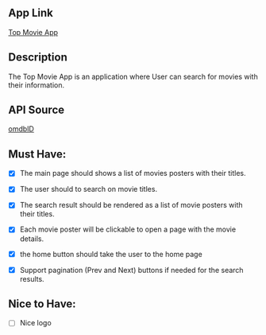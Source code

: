 ## App Link

[Top Movie App](https://ghufran-movie-app.netlify.app/)

## Description

The Top Movie App is an application where User can search for movies with their information.

## API Source

[omdbID](https://omdbapi.com/)

## Must Have:

- [x] The main page should shows a list of movies posters with their titles.

- [x] The user should to search on movie titles.

- [x] The search result should be rendered as a list of movie posters with their titles.

- [x] Each movie poster will be clickable to open a page with the movie details.
- [x] the home button should take the user to the home page

- [x] Support pagination (Prev and Next) buttons if needed for the search results.

## Nice to Have:

- [ ] Nice logo
